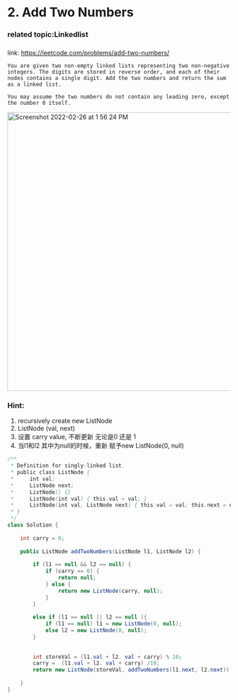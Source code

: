 # 2. Add Two Numbers

### related topic:Linkedlist
###
link: https://leetcode.com/problems/add-two-numbers/
```
You are given two non-empty linked lists representing two non-negative integers. The digits are stored in reverse order, and each of their nodes contains a single digit. Add the two numbers and return the sum as a linked list.

You may assume the two numbers do not contain any leading zero, except the number 0 itself.

```

<img width="629" alt="Screenshot 2022-02-26 at 1 56 24 PM" src="https://user-images.githubusercontent.com/37359804/155831397-6dcb722b-5f4c-48d2-87e3-0602223ca9f3.png">


### Hint: 
1. recursively create new ListNode
2. ListNode (val, next)
3. 设置 carry value, 不断更新 无论是0 还是 1 
4. 当l1和l2 其中为null的时候，重新 赋予new ListNode(0, null)


```java
/**
 * Definition for singly-linked list.
 * public class ListNode {
 *     int val;
 *     ListNode next;
 *     ListNode() {}
 *     ListNode(int val) { this.val = val; }
 *     ListNode(int val, ListNode next) { this.val = val; this.next = next; }
 * }
 */ 
class Solution {
    
    int carry = 0;
    
    public ListNode addTwoNumbers(ListNode l1, ListNode l2) {
        
        if (l1 == null && l2 == null) {
            if (carry == 0) {
                return null;
            } else {
                return new ListNode(carry, null);
            }
        } 
        
        else if (l1 == null || l2 == null ){
            if (l1 == null) l1 = new ListNode(0, null);
            else l2 = new ListNode(0, null);
        }
        
       
        int storeVal = (l1.val + l2. val + carry) % 10;
        carry =  (l1.val + l2. val + carry) /10;
        return new ListNode(storeVal, addTwoNumbers(l1.next, l2.next));
        
    }
}

        
        
        
    
```